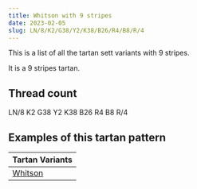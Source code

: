 ```yaml
---
title: Whitson with 9 stripes
date: 2023-02-05
slug: LN/8/K2/G38/Y2/K38/B26/R4/B8/R/4
---
```

This is a list of all the tartan sett variants with 9 stripes.

It is a 9 stripes tartan.


## Thread count
LN/8 K2 G38 Y2 K38 B26 R4 B8 R/4

## Examples of this tartan pattern

| Tartan Variants |
|---------------|
| [Whitson](/variants/ln/8/k2/g38/y2/k38/b26/r4/b8/r/4-b304080-g008000-k000000-lne0e0e0-rc00000-yf0c000)||
